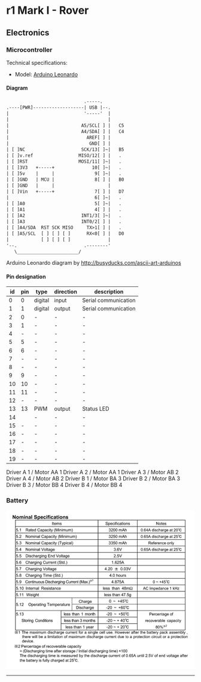 # r1 Mark I - Rover

## Electronics

### Microcontroller
Technical specifications:
- Model: [Arduino Leonardo]

#### Diagram
                                 .-----.
    .----[PWR]-------------------| USB |--.
    |                            '-----'  |
    |                                     |
    |                           A5/SCL[ ] |   C5
    |                           A4/SDA[ ] |   C4
    |                             AREF[ ] |
    |                              GND[ ] |
    | [ ]NC                     SCK/13[ ]~|   B5
    | [ ]v.ref                 MISO/12[ ] |   .
    | [ ]RST                   MOSI/11[ ]~|   .
    | [ ]3V3   +-----+              10[ ]~|   .
    | [ ]5v    |     |               9[ ]~|   .
    | [ ]GND   | MCU |               8[ ] |   B0
    | [ ]GND   |     |                    |
    | [ ]Vin   +-----+               7[ ] |   D7
    |                                6[ ]~|   .
    | [ ]A0                          5[ ]~|   .
    | [ ]A1                          4[ ] |   .
    | [ ]A2                     INT1/3[ ]~|   .
    | [ ]A3                     INT0/2[ ] |   .
    | [ ]A4/SDA  RST SCK MISO     TX>1[ ] |   .
    | [ ]A5/SCL  [ ] [ ] [ ]      RX<0[ ] |   D0
    |            [ ] [ ] [ ]              |
    '--.                         .--------'
       \_______________________/

Arduino Leonardo diagram by http://busyducks.com/ascii-art-arduinos

#### Pin designation
 id | pin |   type    | direction |               description
----|-----|-----------|-----------|--------------------------------------------
  0 |   0 | digital   | input     | Serial communication
  1 |   1 | digital   | output    | Serial communication
  2 |   0 | -         | -         | -
  3 |   1 | -         | -         | -
  4 |   - | -         | -         | -
  5 |   5 | -         | -         | -
  6 |   6 | -         | -         | -
  7 |   - | -         | -         | -
  8 |   - | -         | -         | -
  9 |   9 | -         | -         | -
 10 |  10 | -         | -         | -
 11 |  11 | -         | -         | -
 12 |   - | -         | -         | -
 13 |  13 | PWM       | output    | Status LED
 14 |     | -         | -         | -
 15 |   - | -         | -         | -
 16 |   - | -         | -         | -
 17 |   - | -         | -         | -
 18 |   - | -         | -         | -
 19 |   - | -         | -         | -


Driver A 1 / Motor AA 1
Driver A 2 / Motor AA 1
Driver A 3 / Motor AB 2
Driver A 4 / Motor AB 2
Driver B 1 / Motor BA 3
Driver B 2 / Motor BA 3
Driver B 3 / Motor BB 4
Driver B 4 / Motor BB 4


### Battery
![Battery](Pictures/battery.png)

---
[Main page]: ../README.md
[Arduino Leonardo]: https://www.arduino.cc/en/Main/arduinoBoardLeonardo/#techspecs
